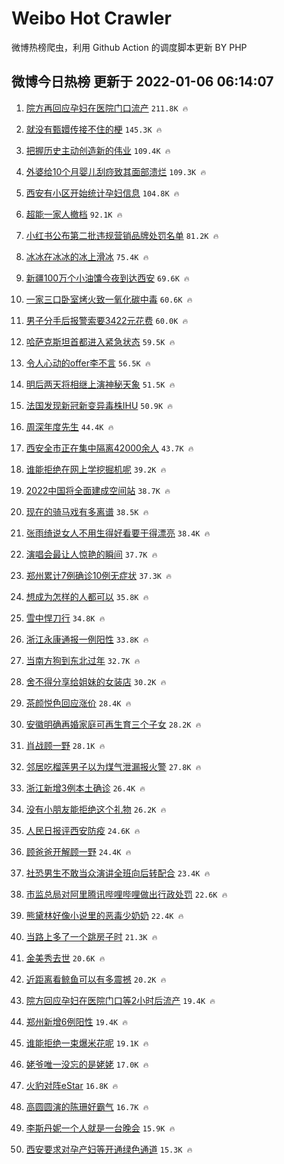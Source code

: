 # Weibo Hot Crawler 



微博热榜爬虫，利用 Github Action 的调度脚本更新 BY PHP 


## 微博今日热榜 更新于 2022-01-06 06:14:07 
1. [院方再回应孕妇在医院门口流产](https://s.weibo.com/weibo?q=%23%E9%99%A2%E6%96%B9%E5%86%8D%E5%9B%9E%E5%BA%94%E5%AD%95%E5%A6%87%E5%9C%A8%E5%8C%BB%E9%99%A2%E9%97%A8%E5%8F%A3%E6%B5%81%E4%BA%A7%23&Refer=top) `211.8K 🔥` 

1. [就没有甄嬛传接不住的梗](https://s.weibo.com/weibo?q=%E5%B0%B1%E6%B2%A1%E6%9C%89%E7%94%84%E5%AC%9B%E4%BC%A0%E6%8E%A5%E4%B8%8D%E4%BD%8F%E7%9A%84%E6%A2%97&Refer=top) `145.3K 🔥` 

1. [把握历史主动创造新的伟业](https://s.weibo.com/weibo?q=%23%E6%8A%8A%E6%8F%A1%E5%8E%86%E5%8F%B2%E4%B8%BB%E5%8A%A8%E5%88%9B%E9%80%A0%E6%96%B0%E7%9A%84%E4%BC%9F%E4%B8%9A%23&Refer=top) `109.4K 🔥` 

1. [外婆给10个月婴儿刮痧致其面部溃烂](https://s.weibo.com/weibo?q=%23%E5%A4%96%E5%A9%86%E7%BB%9910%E4%B8%AA%E6%9C%88%E5%A9%B4%E5%84%BF%E5%88%AE%E7%97%A7%E8%87%B4%E5%85%B6%E9%9D%A2%E9%83%A8%E6%BA%83%E7%83%82%23&Refer=top) `109.3K 🔥` 

1. [西安有小区开始统计孕妇信息](https://s.weibo.com/weibo?q=%23%E8%A5%BF%E5%AE%89%E6%9C%89%E5%B0%8F%E5%8C%BA%E5%BC%80%E5%A7%8B%E7%BB%9F%E8%AE%A1%E5%AD%95%E5%A6%87%E4%BF%A1%E6%81%AF%23&Refer=top) `104.8K 🔥` 

1. [超能一家人撤档](https://s.weibo.com/weibo?q=%23%E8%B6%85%E8%83%BD%E4%B8%80%E5%AE%B6%E4%BA%BA%E6%92%A4%E6%A1%A3%23&Refer=top) `92.1K 🔥` 

1. [小红书公布第二批违规营销品牌处罚名单](https://s.weibo.com/weibo?q=%23%E5%B0%8F%E7%BA%A2%E4%B9%A6%E5%85%AC%E5%B8%83%E7%AC%AC%E4%BA%8C%E6%89%B9%E8%BF%9D%E8%A7%84%E8%90%A5%E9%94%80%E5%93%81%E7%89%8C%E5%A4%84%E7%BD%9A%E5%90%8D%E5%8D%95%23&Refer=top) `81.2K 🔥` 

1. [冰冰在冰冰的冰上滑冰](https://s.weibo.com/weibo?q=%23%E5%86%B0%E5%86%B0%E5%9C%A8%E5%86%B0%E5%86%B0%E7%9A%84%E5%86%B0%E4%B8%8A%E6%BB%91%E5%86%B0%23&Refer=top) `75.4K 🔥` 

1. [新疆100万个小油馕今夜到达西安](https://s.weibo.com/weibo?q=%23%E6%96%B0%E7%96%86100%E4%B8%87%E4%B8%AA%E5%B0%8F%E6%B2%B9%E9%A6%95%E4%BB%8A%E5%A4%9C%E5%88%B0%E8%BE%BE%E8%A5%BF%E5%AE%89%23&Refer=top) `69.6K 🔥` 

1. [一家三口卧室烤火致一氧化碳中毒](https://s.weibo.com/weibo?q=%23%E4%B8%80%E5%AE%B6%E4%B8%89%E5%8F%A3%E5%8D%A7%E5%AE%A4%E7%83%A4%E7%81%AB%E8%87%B4%E4%B8%80%E6%B0%A7%E5%8C%96%E7%A2%B3%E4%B8%AD%E6%AF%92%23&Refer=top) `60.6K 🔥` 

1. [男子分手后报警索要3422元花费](https://s.weibo.com/weibo?q=%23%E7%94%B7%E5%AD%90%E5%88%86%E6%89%8B%E5%90%8E%E6%8A%A5%E8%AD%A6%E7%B4%A2%E8%A6%813422%E5%85%83%E8%8A%B1%E8%B4%B9%23&Refer=top) `60.0K 🔥` 

1. [哈萨克斯坦首都进入紧急状态](https://s.weibo.com/weibo?q=%23%E5%93%88%E8%90%A8%E5%85%8B%E6%96%AF%E5%9D%A6%E9%A6%96%E9%83%BD%E8%BF%9B%E5%85%A5%E7%B4%A7%E6%80%A5%E7%8A%B6%E6%80%81%23&Refer=top) `59.5K 🔥` 

1. [令人心动的offer李不言](https://s.weibo.com/weibo?q=%23%E4%BB%A4%E4%BA%BA%E5%BF%83%E5%8A%A8%E7%9A%84offer%E6%9D%8E%E4%B8%8D%E8%A8%80%23&Refer=top) `56.5K 🔥` 

1. [明后两天将相继上演神秘天象](https://s.weibo.com/weibo?q=%23%E6%98%8E%E5%90%8E%E4%B8%A4%E5%A4%A9%E5%B0%86%E7%9B%B8%E7%BB%A7%E4%B8%8A%E6%BC%94%E7%A5%9E%E7%A7%98%E5%A4%A9%E8%B1%A1%23&Refer=top) `51.5K 🔥` 

1. [法国发现新冠新变异毒株IHU](https://s.weibo.com/weibo?q=%23%E6%B3%95%E5%9B%BD%E5%8F%91%E7%8E%B0%E6%96%B0%E5%86%A0%E6%96%B0%E5%8F%98%E5%BC%82%E6%AF%92%E6%A0%AAIHU%23&Refer=top) `50.9K 🔥` 

1. [周深年度先生](https://s.weibo.com/weibo?q=%23%E5%91%A8%E6%B7%B1%E5%B9%B4%E5%BA%A6%E5%85%88%E7%94%9F%23&Refer=top) `44.4K 🔥` 

1. [西安全市正在集中隔离42000余人](https://s.weibo.com/weibo?q=%23%E8%A5%BF%E5%AE%89%E5%85%A8%E5%B8%82%E6%AD%A3%E5%9C%A8%E9%9B%86%E4%B8%AD%E9%9A%94%E7%A6%BB42000%E4%BD%99%E4%BA%BA%23&Refer=top) `43.7K 🔥` 

1. [谁能拒绝在网上学挖掘机呢](https://s.weibo.com/weibo?q=%23%E8%B0%81%E8%83%BD%E6%8B%92%E7%BB%9D%E5%9C%A8%E7%BD%91%E4%B8%8A%E5%AD%A6%E6%8C%96%E6%8E%98%E6%9C%BA%E5%91%A2%23&Refer=top) `39.2K 🔥` 

1. [2022中国将全面建成空间站](https://s.weibo.com/weibo?q=%232022%E4%B8%AD%E5%9B%BD%E5%B0%86%E5%85%A8%E9%9D%A2%E5%BB%BA%E6%88%90%E7%A9%BA%E9%97%B4%E7%AB%99%23&Refer=top) `38.7K 🔥` 

1. [现在的骑马戏有多离谱](https://s.weibo.com/weibo?q=%23%E7%8E%B0%E5%9C%A8%E7%9A%84%E9%AA%91%E9%A9%AC%E6%88%8F%E6%9C%89%E5%A4%9A%E7%A6%BB%E8%B0%B1%23&Refer=top) `38.5K 🔥` 

1. [张雨绮说女人不用生得好看要干得漂亮](https://s.weibo.com/weibo?q=%23%E5%BC%A0%E9%9B%A8%E7%BB%AE%E8%AF%B4%E5%A5%B3%E4%BA%BA%E4%B8%8D%E7%94%A8%E7%94%9F%E5%BE%97%E5%A5%BD%E7%9C%8B%E8%A6%81%E5%B9%B2%E5%BE%97%E6%BC%82%E4%BA%AE%23&Refer=top) `38.4K 🔥` 

1. [演唱会最让人惊艳的瞬间](https://s.weibo.com/weibo?q=%23%E6%BC%94%E5%94%B1%E4%BC%9A%E6%9C%80%E8%AE%A9%E4%BA%BA%E6%83%8A%E8%89%B3%E7%9A%84%E7%9E%AC%E9%97%B4%23&Refer=top) `37.7K 🔥` 

1. [郑州累计7例确诊10例无症状](https://s.weibo.com/weibo?q=%23%E9%83%91%E5%B7%9E%E7%B4%AF%E8%AE%A17%E4%BE%8B%E7%A1%AE%E8%AF%8A10%E4%BE%8B%E6%97%A0%E7%97%87%E7%8A%B6%23&Refer=top) `37.3K 🔥` 

1. [想成为怎样的人都可以](https://s.weibo.com/weibo?q=%23%E6%83%B3%E6%88%90%E4%B8%BA%E6%80%8E%E6%A0%B7%E7%9A%84%E4%BA%BA%E9%83%BD%E5%8F%AF%E4%BB%A5%23&Refer=top) `35.8K 🔥` 

1. [雪中悍刀行](https://s.weibo.com/weibo?q=%E9%9B%AA%E4%B8%AD%E6%82%8D%E5%88%80%E8%A1%8C&Refer=top) `34.8K 🔥` 

1. [浙江永康通报一例阳性](https://s.weibo.com/weibo?q=%23%E6%B5%99%E6%B1%9F%E6%B0%B8%E5%BA%B7%E9%80%9A%E6%8A%A5%E4%B8%80%E4%BE%8B%E9%98%B3%E6%80%A7%23&Refer=top) `33.8K 🔥` 

1. [当南方狗到东北过年](https://s.weibo.com/weibo?q=%23%E5%BD%93%E5%8D%97%E6%96%B9%E7%8B%97%E5%88%B0%E4%B8%9C%E5%8C%97%E8%BF%87%E5%B9%B4%23&Refer=top) `32.7K 🔥` 

1. [舍不得分享给姐妹的女装店](https://s.weibo.com/weibo?q=%23%E8%88%8D%E4%B8%8D%E5%BE%97%E5%88%86%E4%BA%AB%E7%BB%99%E5%A7%90%E5%A6%B9%E7%9A%84%E5%A5%B3%E8%A3%85%E5%BA%97%23&Refer=top) `30.2K 🔥` 

1. [茶颜悦色回应涨价](https://s.weibo.com/weibo?q=%23%E8%8C%B6%E9%A2%9C%E6%82%A6%E8%89%B2%E5%9B%9E%E5%BA%94%E6%B6%A8%E4%BB%B7%23&Refer=top) `28.4K 🔥` 

1. [安徽明确再婚家庭可再生育三个子女](https://s.weibo.com/weibo?q=%23%E5%AE%89%E5%BE%BD%E6%98%8E%E7%A1%AE%E5%86%8D%E5%A9%9A%E5%AE%B6%E5%BA%AD%E5%8F%AF%E5%86%8D%E7%94%9F%E8%82%B2%E4%B8%89%E4%B8%AA%E5%AD%90%E5%A5%B3%23&Refer=top) `28.2K 🔥` 

1. [肖战顾一野](https://s.weibo.com/weibo?q=%23%E8%82%96%E6%88%98%E9%A1%BE%E4%B8%80%E9%87%8E%23&Refer=top) `28.1K 🔥` 

1. [邻居吃榴莲男子以为煤气泄漏报火警](https://s.weibo.com/weibo?q=%23%E9%82%BB%E5%B1%85%E5%90%83%E6%A6%B4%E8%8E%B2%E7%94%B7%E5%AD%90%E4%BB%A5%E4%B8%BA%E7%85%A4%E6%B0%94%E6%B3%84%E6%BC%8F%E6%8A%A5%E7%81%AB%E8%AD%A6%23&Refer=top) `27.8K 🔥` 

1. [浙江新增3例本土确诊](https://s.weibo.com/weibo?q=%23%E6%B5%99%E6%B1%9F%E6%96%B0%E5%A2%9E3%E4%BE%8B%E6%9C%AC%E5%9C%9F%E7%A1%AE%E8%AF%8A%23&Refer=top) `26.4K 🔥` 

1. [没有小朋友能拒绝这个礼物](https://s.weibo.com/weibo?q=%23%E6%B2%A1%E6%9C%89%E5%B0%8F%E6%9C%8B%E5%8F%8B%E8%83%BD%E6%8B%92%E7%BB%9D%E8%BF%99%E4%B8%AA%E7%A4%BC%E7%89%A9%23&Refer=top) `26.2K 🔥` 

1. [人民日报评西安防疫](https://s.weibo.com/weibo?q=%23%E4%BA%BA%E6%B0%91%E6%97%A5%E6%8A%A5%E8%AF%84%E8%A5%BF%E5%AE%89%E9%98%B2%E7%96%AB%23&Refer=top) `24.6K 🔥` 

1. [顾爸爸开解顾一野](https://s.weibo.com/weibo?q=%23%E9%A1%BE%E7%88%B8%E7%88%B8%E5%BC%80%E8%A7%A3%E9%A1%BE%E4%B8%80%E9%87%8E%23&Refer=top) `24.4K 🔥` 

1. [社恐男生不敢当众演讲全班向后转配合](https://s.weibo.com/weibo?q=%23%E7%A4%BE%E6%81%90%E7%94%B7%E7%94%9F%E4%B8%8D%E6%95%A2%E5%BD%93%E4%BC%97%E6%BC%94%E8%AE%B2%E5%85%A8%E7%8F%AD%E5%90%91%E5%90%8E%E8%BD%AC%E9%85%8D%E5%90%88%23&Refer=top) `23.4K 🔥` 

1. [市监总局对阿里腾讯哔哩哔哩做出行政处罚](https://s.weibo.com/weibo?q=%23%E5%B8%82%E7%9B%91%E6%80%BB%E5%B1%80%E5%AF%B9%E9%98%BF%E9%87%8C%E8%85%BE%E8%AE%AF%E5%93%94%E5%93%A9%E5%93%94%E5%93%A9%E5%81%9A%E5%87%BA%E8%A1%8C%E6%94%BF%E5%A4%84%E7%BD%9A%23&Refer=top) `22.6K 🔥` 

1. [熊黛林好像小说里的恶毒少奶奶](https://s.weibo.com/weibo?q=%23%E7%86%8A%E9%BB%9B%E6%9E%97%E5%A5%BD%E5%83%8F%E5%B0%8F%E8%AF%B4%E9%87%8C%E7%9A%84%E6%81%B6%E6%AF%92%E5%B0%91%E5%A5%B6%E5%A5%B6%23&Refer=top) `22.4K 🔥` 

1. [当路上多了一个跳房子时](https://s.weibo.com/weibo?q=%23%E5%BD%93%E8%B7%AF%E4%B8%8A%E5%A4%9A%E4%BA%86%E4%B8%80%E4%B8%AA%E8%B7%B3%E6%88%BF%E5%AD%90%E6%97%B6%23&Refer=top) `21.3K 🔥` 

1. [金美秀去世](https://s.weibo.com/weibo?q=%23%E9%87%91%E7%BE%8E%E7%A7%80%E5%8E%BB%E4%B8%96%23&Refer=top) `20.6K 🔥` 

1. [近距离看鲸鱼可以有多震撼](https://s.weibo.com/weibo?q=%23%E8%BF%91%E8%B7%9D%E7%A6%BB%E7%9C%8B%E9%B2%B8%E9%B1%BC%E5%8F%AF%E4%BB%A5%E6%9C%89%E5%A4%9A%E9%9C%87%E6%92%BC%23&Refer=top) `20.2K 🔥` 

1. [院方回应孕妇在医院门口等2小时后流产](https://s.weibo.com/weibo?q=%23%E9%99%A2%E6%96%B9%E5%9B%9E%E5%BA%94%E5%AD%95%E5%A6%87%E5%9C%A8%E5%8C%BB%E9%99%A2%E9%97%A8%E5%8F%A3%E7%AD%892%E5%B0%8F%E6%97%B6%E5%90%8E%E6%B5%81%E4%BA%A7%23&Refer=top) `19.4K 🔥` 

1. [郑州新增6例阳性](https://s.weibo.com/weibo?q=%23%E9%83%91%E5%B7%9E%E6%96%B0%E5%A2%9E6%E4%BE%8B%E9%98%B3%E6%80%A7%23&Refer=top) `19.4K 🔥` 

1. [谁能拒绝一束爆米花呢](https://s.weibo.com/weibo?q=%23%E8%B0%81%E8%83%BD%E6%8B%92%E7%BB%9D%E4%B8%80%E6%9D%9F%E7%88%86%E7%B1%B3%E8%8A%B1%E5%91%A2%23&Refer=top) `19.1K 🔥` 

1. [姥爷唯一没忘的是姥姥](https://s.weibo.com/weibo?q=%23%E5%A7%A5%E7%88%B7%E5%94%AF%E4%B8%80%E6%B2%A1%E5%BF%98%E7%9A%84%E6%98%AF%E5%A7%A5%E5%A7%A5%23&Refer=top) `17.0K 🔥` 

1. [火豹对阵eStar](https://s.weibo.com/weibo?q=%23%E7%81%AB%E8%B1%B9%E5%AF%B9%E9%98%B5eStar%23&Refer=top) `16.8K 🔥` 

1. [高圆圆演的陈珊好霸气](https://s.weibo.com/weibo?q=%23%E9%AB%98%E5%9C%86%E5%9C%86%E6%BC%94%E7%9A%84%E9%99%88%E7%8F%8A%E5%A5%BD%E9%9C%B8%E6%B0%94%23&Refer=top) `16.7K 🔥` 

1. [李斯丹妮一个人就是一台晚会](https://s.weibo.com/weibo?q=%23%E6%9D%8E%E6%96%AF%E4%B8%B9%E5%A6%AE%E4%B8%80%E4%B8%AA%E4%BA%BA%E5%B0%B1%E6%98%AF%E4%B8%80%E5%8F%B0%E6%99%9A%E4%BC%9A%23&Refer=top) `15.9K 🔥` 

1. [西安要求对孕产妇等开通绿色通道](https://s.weibo.com/weibo?q=%23%E8%A5%BF%E5%AE%89%E8%A6%81%E6%B1%82%E5%AF%B9%E5%AD%95%E4%BA%A7%E5%A6%87%E7%AD%89%E5%BC%80%E9%80%9A%E7%BB%BF%E8%89%B2%E9%80%9A%E9%81%93%23&Refer=top) `15.3K 🔥` 

